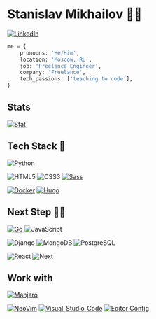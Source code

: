 # Stanislav Mikhailov 👨‍💻

[![LinkedIn](https://img.shields.io/badge/LinkedIn-stavis-yellow)](www.linkedin.com/in/stavis-vega)

```python
me = {
    pronouns: 'He/Him',
    location: 'Moscow, RU',
    job: 'Freelance Engineer',
    company: 'Freelance',
    tech_passions: ['teaching to code'],
}
```
## Stats

[![Stat](https://github-readme-stats.vercel.app/api?username=stavis-dev&theme=blue-green)](https://github.com/stavis-dev "My page")

## Tech Stack 🥞
[![Python](https://img.shields.io/badge/Python-14354C?style=for-the-badge&logo=python&logoColor=white)](https://docs.python.org/3/ "Python Documentation")

![HTML5](https://img.shields.io/badge/HTML5-E34F26?style=for-the-badge&logo=html5&logoColor=white)
![CSS3](https://img.shields.io/badge/CSS3-1572B6?style=for-the-badge&logo=css3&logoColor=white)
[![Sass](https://img.shields.io/badge/Sass-CC6699?style=for-the-badge&logo=sass&logoColor=white)](https://sass-lang.com/ "Sass lang")

[![Docker](https://img.shields.io/badge/docker-%230db7ed.svg?style=for-the-badge&logo=docker&logoColor=white&link=/)](https://docs.docker.com/ "Docker Documentation")
[![Hugo](https://img.shields.io/badge/Hugo-FF4088?style=for-the-badge&logo=hugo&logoColor=white)](https://gohugo.io/ "Hugo site generator")

## Next Step 🧑‍🎓
[![Go](https://img.shields.io/badge/Go-00ADD8?style=for-the-badge&logo=go&logoColor=white)](https://go.dev/doc/ "Go Documentation")
![JavaScript](https://img.shields.io/badge/JavaScript-F7DF1E?style=for-the-badge&logo=JavaScript&logoColor=white)

![Django](https://img.shields.io/badge/Django-092E20?style=for-the-badge&logo=django&logoColor=white)
![MongoDB](https://img.shields.io/badge/MongoDB-4EA94B?style=for-the-badge&logo=mongodb&logoColor=white)
![PostgreSQL](https://img.shields.io/badge/PostgreSQL-316192?style=for-the-badge&logo=postgresql&logoColor=whit)

![React](https://img.shields.io/badge/React-20232A?style=for-the-badge&logo=react&logoColor=61DAFB)
![Next](https://img.shields.io/badge/Next.js-000?logo=nextdotjs&logoColor=fff&style=for-the-badge)

## Work with
[![Manjaro](https://img.shields.io/badge/manjaro-35BF5C?style=for-the-badge&logo=manjaro&logoColor=white)](https://manjaro.org/ "Manjaro")

[![NeoVim](https://img.shields.io/badge/NeoVim-%2357A143?&style=for-the-badge&logo=neovim&logoColor=white)](https://neovim.io/ "Home - Neovim")
[![Visual_Studio_Code](https://img.shields.io/badge/Visual_Studio_Code-0078D4?style=for-the-badge&logo=visual%20studio%20code&logoColor=white)](https://flathub.org/apps/com.visualstudio.code "VS code - flatpak")
[![Editor Config](https://img.shields.io/badge/Editor%20Config-E0EFEF?style=for-the-badge&logo=editorconfig&logoColor=000)](https://editorconfig.org/ "Editor Config")

[badgets]: <https://github.com/Envoy-VC/awesome-badges#-os> "Awesome badgets"
